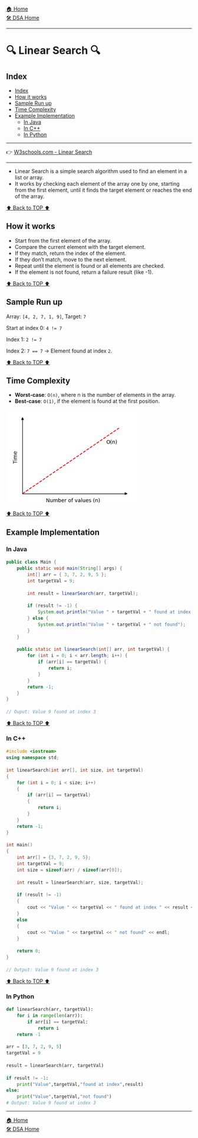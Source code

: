[🏠 Home](../../../README.md) <br/>
[🛠️ DSA Home](../DSA.md)

<hr>

<h1>🔍 Linear Search 🔍</h1>

## Index
- [Index](#index)
- [How it works](#how-it-works)
- [Sample Run up](#sample-run-up)
- [Time Complexity](#time-complexity)
- [Example Implementation](#example-implementation)
	- [In Java](#in-java)
	- [In C++](#in-c)
	- [In Python](#in-python)

<hr>

👉 [W3schools.com - Linear Search](https://www.w3schools.com/dsa/dsa_algo_linearsearch.php)

<hr>

- Linear Search is a simple search algorithm used to find an element in a list or array. 
- It works by checking each element of the array one by one, starting from the first element, until it finds the target element or reaches the end of the array.

[⬆️ Back to TOP ⬆️](#index)

## How it works

- Start from the first element of the array.
- Compare the current element with the target element.
- If they match, return the index of the element.
- If they don’t match, move to the next element.
- Repeat until the element is found or all elements are checked.
- If the element is not found, return a failure result (like -1).

[⬆️ Back to TOP ⬆️](#index)

## Sample Run up

Array: `[4, 2, 7, 1, 9]`, Target: `7`

Start at index 0: `4 != 7`

Index 1: `2 != 7`

Index 2: `7 == 7` → Element found at index `2`.


[⬆️ Back to TOP ⬆️](#index)

## Time Complexity

- **Worst-case**: `O(n)`, where n is the number of elements in the array.
- **Best-case**: `O(1)`, if the element is found at the first position.

![alt text](../imgs/On.png)

[⬆️ Back to TOP ⬆️](#index)

## Example Implementation

### In Java

```java
public class Main {
	public static void main(String[] args) {
		int[] arr = { 3, 7, 2, 9, 5 };
		int targetVal = 9;

		int result = linearSearch(arr, targetVal);

		if (result != -1) {
			System.out.println("Value " + targetVal + " found at index " + result);
		} else {
			System.out.println("Value " + targetVal + " not found");
		}
	}

	public static int linearSearch(int[] arr, int targetVal) {
		for (int i = 0; i < arr.length; i++) {
			if (arr[i] == targetVal) {
				return i;
			}
		}
		return -1;
	}
}

// Ouput: Value 9 found at index 3
```

[⬆️ Back to TOP ⬆️](#index)

### In C++

```c++
#include <iostream>
using namespace std;

int linearSearch(int arr[], int size, int targetVal)
{
	for (int i = 0; i < size; i++)
	{
		if (arr[i] == targetVal)
		{
			return i;
		}
	}
	return -1;
}

int main()
{
	int arr[] = {3, 7, 2, 9, 5};
	int targetVal = 9;
	int size = sizeof(arr) / sizeof(arr[0]);

	int result = linearSearch(arr, size, targetVal);

	if (result != -1)
	{
		cout << "Value " << targetVal << " found at index " << result << endl;
	}
	else
	{
		cout << "Value " << targetVal << " not found" << endl;
	}

	return 0;
}

// Output: Value 9 found at index 3
```

[⬆️ Back to TOP ⬆️](#index)

### In Python

```python
def linearSearch(arr, targetVal):
    for i in range(len(arr)):
        if arr[i] == targetVal:
            return i
    return -1

arr = [3, 7, 2, 9, 5]
targetVal = 9

result = linearSearch(arr, targetVal)

if result != -1:
    print("Value",targetVal,"found at index",result)
else:
    print("Value",targetVal,"not found")
# Output: Value 9 found at index 3
```

<hr>

[🏠 Home](../../../README.md) <br/>
[🛠️ DSA Home](../DSA.md)

